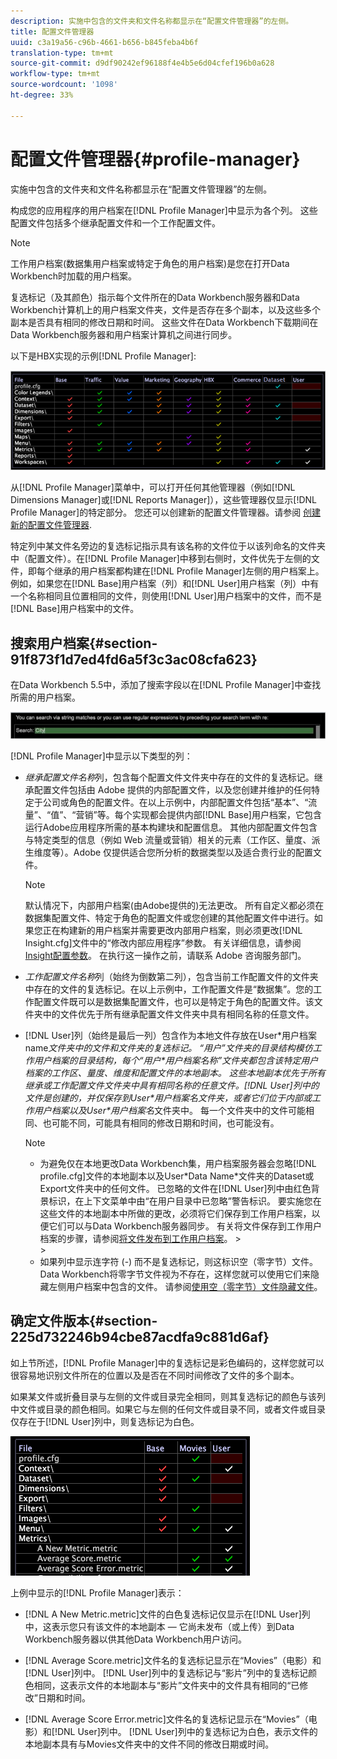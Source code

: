 ```yaml
---
description: 实施中包含的文件夹和文件名称都显示在“配置文件管理器”的左侧。
title: 配置文件管理器
uuid: c3a19a56-c96b-4661-b656-b845feba4b6f
translation-type: tm+mt
source-git-commit: d9df90242ef96188f4e4b5e6d04cfef196b0a628
workflow-type: tm+mt
source-wordcount: '1098'
ht-degree: 33%

---
```



# 配置文件管理器{#profile-manager}

实施中包含的文件夹和文件名称都显示在“配置文件管理器”的左侧。

构成您的应用程序的用户档案在[!DNL Profile Manager]中显示为各个列。 这些配置文件包括多个继承配置文件和一个工作配置文件。

>[!NOTE]
>
>工作用户档案(数据集用户档案或特定于角色的用户档案)是您在打开Data Workbench时加载的用户档案。

复选标记（及其颜色）指示每个文件所在的Data Workbench服务器和Data Workbench计算机上的用户档案文件夹，文件是否存在多个副本，以及这些多个副本是否具有相同的修改日期和时间。 这些文件在Data Workbench下载期间在Data Workbench服务器和用户档案计算机之间进行同步。

以下是HBX实现的示例[!DNL Profile Manager]:

![](assets/client-prof.png)

从[!DNL Profile Manager]菜单中，可以打开任何其他管理器（例如[!DNL Dimensions Manager]或[!DNL Reports Manager]），这些管理器仅显示[!DNL Profile Manager]的特定部分。 您还可以创建新的配置文件管理器。请参阅 [创建新的配置文件管理器](../../../../home/c-get-started/c-intf-anlys-ftrs/c-cstm-prof-files-mgrs/c-new-prof-mgrs.md#concept-0021e006523e4d538aaa16322731d9d3).

特定列中某文件名旁边的复选标记指示具有该名称的文件位于以该列命名的文件夹中（配置文件）。在[!DNL Profile Manager]中移到右侧时，文件优先于左侧的文件，即每个继承的用户档案都构建在[!DNL Profile Manager]左侧的用户档案上。 例如，如果您在[!DNL Base]用户档案（列）和[!DNL User]用户档案（列）中有一个名称相同且位置相同的文件，则使用[!DNL User]用户档案中的文件，而不是[!DNL Base]用户档案中的文件。

## 搜索用户档案{#section-91f873f1d7ed4fd6a5f3c3ac08cfa623}

在Data Workbench 5.5中，添加了搜索字段以在[!DNL Profile Manager]中查找所需的用户档案。

![](assets/client-prof2.png)

[!DNL Profile Manager]中显示以下类型的列：

* *继承配置文件名称*&#x200B;列，包含每个配置文件文件夹中存在的文件的复选标记。继承配置文件包括由 Adobe 提供的内部配置文件，以及您创建并维护的任何特定于公司或角色的配置文件。在以上示例中，内部配置文件包括“基本”、“流量”、“值”、“营销”等。每个实现都会提供内部[!DNL Base]用户档案，它包含运行Adobe应用程序所需的基本构建块和配置信息。 其他内部配置文件包含与特定类型的信息（例如 Web 流量或营销）相关的元素（工作区、量度、派生维度等）。Adobe 仅提供适合您所分析的数据类型以及适合贵行业的配置文件。

   >[!NOTE]
   >
   >默认情况下，内部用户档案(由Adobe提供的)无法更改。 所有自定义都必须在数据集配置文件、特定于角色的配置文件或您创建的其他配置文件中进行。如果您正在构建新的用户档案并需要更改内部用户档案，则必须更改[!DNL Insight.cfg]文件中的“修改内部应用程序”参数。 有关详细信息，请参阅[Insight配置参数](../../../../home/c-get-started/c-insght-config-param.md#concept-14da97d0756348e885c08ca9e866074b)。 在执行这一操作之前，请联系 Adobe 咨询服务部门。

* *工作配置文件名称*&#x200B;列（始终为倒数第二列），包含当前工作配置文件的文件夹中存在的文件的复选标记。在以上示例中，工作配置文件是“数据集”。您的工作配置文件既可以是数据集配置文件，也可以是特定于角色的配置文件。该文件夹中的文件优先于所有继承配置文件文件夹中具有相同名称的任意文件。
* [!DNL User]列（始终是最后一列）包含作为本地文件存放在User\*用户档案 name*文件夹中的文件和文件夹的复选标记。 “用户”文件夹的目录结构模仿工作用户档案的目录结构，每个“用户\*用户档案名称”*文件夹都包含该特定用户档案的工作区、量度、维度和配置文件的本地副本。 这些本地副本优先于所有继承或工作配置文件文件夹中具有相同名称的任意文件。[!DNL User]列中的文件是创建的，并仅保存到User\*用户档案名*文件夹，或者它们位于内部或工作用户档案以及User\*用户档案名*文件夹中。 每一个文件夹中的文件可能相同、也可能不同，可能具有相同的修改日期和时间，也可能没有。

   >[!NOTE]
   >
   >
   >    
   >    
   >    * 为避免仅在本地更改Data Workbench集，用户档案服务器会忽略[!DNL profile.cfg]文件的本地副本以及User\*Data Name*文件夹的Dataset或Export文件夹中的任何文件。 已忽略的文件在[!DNL User]列中由红色背景标识，在上下文菜单中由“在用户目录中已忽略”警告标识。 要实施您在这些文件的本地副本中所做的更改，必须将它们保存到工作用户档案，以便它们可以与Data Workbench服务器同步。 有关将文件保存到工作用户档案的步骤，请参阅[将文件发布到工作用户档案](../../../../home/c-get-started/c-admin-intrf/c-prof-mgr/t-pub-files-wkg-prof.md#task-a0106e010c834d16bd60eef4721b6af9)。
      >    
      >    
   * 如果列中显示连字符 (-) 而不是复选标记，则这标识空（零字节）文件。Data Workbench将零字节文件视为不存在，这样您就可以使用它们来隐藏左侧用户档案中包含的文件。 请参阅[使用空（零字节）文件隐藏文件](../../../../home/c-get-started/c-admin-intrf/c-prof-mgr/c-empty-files.md#concept-e776fac9e5904bed8c13b9d5eb17c491)。


## 确定文件版本{#section-225d732246b94cbe87acdfa9c881d6af}

如上节所述，[!DNL Profile Manager]中的复选标记是彩色编码的，这样您就可以很容易地识别文件所在的位置以及是否在不同时间修改了文件的多个副本。

如果某文件或折叠目录与左侧的文件或目录完全相同，则其复选标记的颜色与该列中文件或目录的颜色相同。如果它与左侧的任何文件或目录不同，或者文件或目录仅存在于[!DNL User]列中，则复选标记为白色。

![](assets/vis_ProfMgr_LocalFiles.png)

上例中显示的[!DNL Profile Manager]表示：

* [!DNL A New Metric.metric]文件的白色复选标记仅显示在[!DNL User]列中，这表示您只有该文件的本地副本 — 它尚未发布（或上传）到Data Workbench服务器以供其他Data Workbench用户访问。

* [!DNL Average Score.metric]文件名的复选标记显示在“Movies”（电影）和[!DNL User]列中。 [!DNL User]列中的复选标记与“影片”列中的复选标记颜色相同，这表示文件的本地副本与“影片”文件夹中的文件具有相同的“已修改”日期和时间。

* [!DNL Average Score Error.metric]文件名的复选标记显示在“Movies”（电影）和[!DNL User]列中。 [!DNL User]列中的复选标记为白色，表示文件的本地副本具有与Movies文件夹中的文件不同的修改日期或时间。

